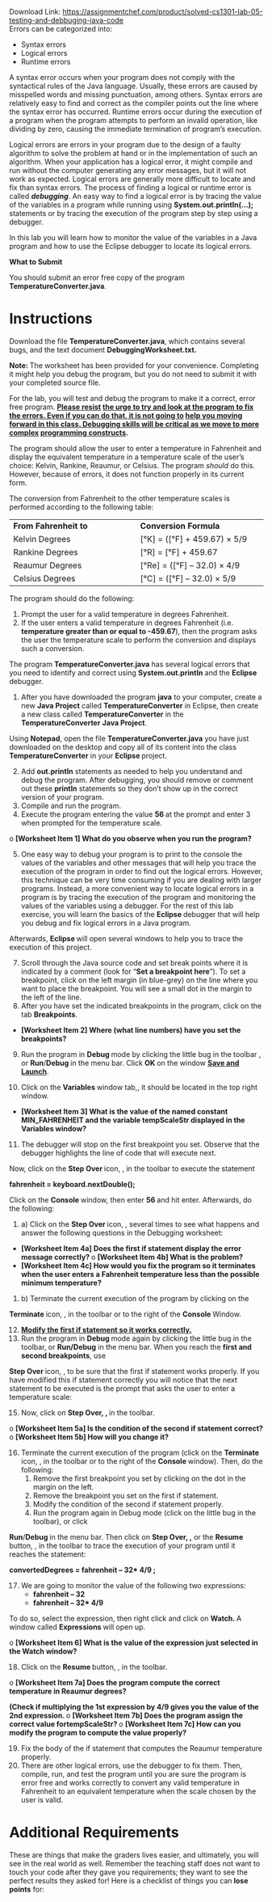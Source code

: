 Download Link: https://assignmentchef.com/product/solved-cs1301-lab-05-testing-and-debbuging-java-code
<br>
Errors can be categorized into:

<ul>

 <li>Syntax errors</li>

 <li>Logical errors</li>

 <li>Runtime errors</li>

</ul>

A syntax error occurs when your program does not comply with the syntactical rules of the Java language.  Usually, these errors are caused by misspelled words and missing punctuation, among others.  Syntax errors are relatively easy to find and correct as the compiler points out the line where the syntax error has occurred.  Runtime errors occur during the execution of a program when the program attempts to perform an invalid operation, like dividing by zero, causing the immediate termination of program’s execution.

Logical errors are errors in your program due to the design of a faulty algorithm to solve the problem at hand or in the implementation of such an algorithm.  When your application has a logical error, it might compile and run without the computer generating any error messages, but it will not work as expected.  Logical errors are generally more difficult to locate and fix than syntax errors.  The process of finding a logical or runtime error is called <strong><em>debugging</em></strong>.  An easy way to find a logical error is by tracing the value of the variables in a program while running using <strong>System.out.println(…);</strong> statements or by tracing the execution of the program step by step using a debugger.

In this lab you will learn how to monitor the value of the variables in a Java program and how to use the Eclipse debugger to locate its logical errors.

<strong>What to Submit </strong>

You should submit an error free copy of the program <strong>TemperatureConverter.java</strong>.

<h1>Instructions</h1>

Download the file <strong>TemperatureConverter.java</strong>, which contains several bugs, and the text document <strong>DebuggingWorksheet.txt</strong><strong>.   </strong>

<strong>Note: </strong>The worksheet has been provided for your convenience. Completing it might help you debug the program, but you do not need to submit it with your completed source file. <strong> </strong>

For the lab, you will test and debug the program to make it a correct, error free program.  <strong><u>Please resist</u></strong><strong> <u>the urge to try and look at the program to fix the errors.  Even if you can do that, it is not going to</u> <u>help you moving forward in this class.  Debugging skills will be critical as we move to more complex</u> <u>programming constructs</u>. </strong>

The program should allow the user to enter a temperature in Fahrenheit and display the equivalent temperature in a temperature scale of the user’s choice:  Kelvin, Rankine, Reaumur, or Celsius.  The program <em>should</em> do this. However, because of errors, it does not function properly in its current form.

The conversion from Fahrenheit to the other temperature scales is performed according to the following table:

<table width="0">

 <tbody>

  <tr>

   <td width="296"><strong>From Fahrenheit to </strong></td>

   <td width="295"><strong>Conversion Formula </strong></td>

  </tr>

  <tr>

   <td width="296">Kelvin Degrees</td>

   <td width="295">[°K] = ([°F] + 459.67) × 5/9</td>

  </tr>

  <tr>

   <td width="296">Rankine Degrees</td>

   <td width="295">[°R] = [°F] + 459.67</td>

  </tr>

  <tr>

   <td width="296">Reaumur Degrees</td>

   <td width="295">[°Re] = ([°F] – 32.0) × 4/9</td>

  </tr>

  <tr>

   <td width="296">Celsius Degrees</td>

   <td width="295">[°C] = ([°F] – 32.0) × 5/9</td>

  </tr>

 </tbody>

</table>







The program should do the following:




<ol>

 <li>Prompt the user for a valid temperature in degrees Fahrenheit.</li>

 <li>If the user enters a valid temperature in degrees Fahrenheit (i.e. <strong>temperature greater than or equal to -459.67</strong>), then the program asks the user the temperature scale to perform the conversion and displays such a conversion.</li>

</ol>




The program <strong>TemperatureConverter.java</strong> has several logical errors that you need to identify and correct using <strong>System.out.println</strong> and the <strong>Eclipse </strong>debugger.




<ol>

 <li>After you have downloaded the program <strong>java</strong> to your computer, create a new <strong>Java Project</strong> called <strong>TemperatureConverter</strong> in Eclipse, then create a new class called <strong>TemperatureConverter</strong> in the <strong>TemperatureConverter</strong> <strong>Java Project</strong>.</li>

</ol>




Using <strong>Notepad</strong>, open the file <strong>TemperatureConverter.java</strong> you have just downloaded on the desktop and copy all of its content into the class <strong>TemperatureConverter</strong> in your <strong>Eclipse </strong>project.

<ol start="2">

 <li>Add <strong>out.println</strong> statements as needed to help you understand and debug the program. After debugging, you should remove or comment out these <strong>println</strong> statements so they don’t show up in the correct version of your program.</li>

 <li>Compile and run the program.</li>

 <li>Execute the program entering the value <strong>56 </strong>at the prompt and enter 3 when prompted for the temperature scale.</li>

</ol>




o <strong>[Worksheet Item 1] What do you observe when you run the program?</strong>




<ol start="5">

 <li>One easy way to debug your program is to print to the console the values of the variables and other messages that will help you trace the execution of the program in order to find out the logical errors. However, this technique can be very time consuming if you are dealing with larger programs.  Instead, a more convenient way to locate logical errors in a program is by tracing the execution of the program and monitoring the values of the variables using a debugger.  For the rest of this lab exercise, you will learn the basics of the <strong>Eclipse </strong>debugger that will help you debug and fix logical errors in a Java program.</li>

</ol>










Afterwards, <strong>Eclipse </strong>will open several windows to help you to trace the execution of this project.




<ol start="7">

 <li>Scroll through the Java source code and set break points where it is indicated by a comment (look for “<strong>Set a breakpoint here</strong>”). To set a breakpoint, click on the left margin (in blue-grey) on the line where you want to place the breakpoint.  You will see a small dot in the margin to the left of the line.</li>

 <li>After you have set the indicated breakpoints in the program, click on the tab <strong>Breakpoints</strong>.</li>

</ol>




<ul>

 <li><strong>[Worksheet Item 2] Where (what line numbers) have you set the breakpoints? </strong></li>

</ul>




<ol start="9">

 <li>Run the program in <strong>Debug </strong>mode by clicking the little bug in the toolbar , or <strong>Run</strong>/<strong>Debug </strong>in the menu bar. Click <strong>OK </strong>on the window <strong><u>Save and Launch</u></strong>.</li>

</ol>













<ol start="10">

 <li>Click on the <strong>Variables </strong>window tab,, it should be located in the top right window.</li>

</ol>




<ul>

 <li><strong>[Worksheet Item 3] What is the value of the named constant </strong><strong>MIN_FAHRENHEIT</strong><strong> and the variable </strong><strong>tempScaleStr</strong><strong> displayed in the Variables window? </strong></li>

</ul>

<ol start="11">

 <li>The debugger will stop on the first breakpoint you set. Observe that the debugger highlights the line of code that will execute next.</li>

</ol>




Now, click on the <strong>Step Over </strong>icon, , in the toolbar to execute the statement

<strong>fahrenheit = keyboard.nextDouble(); </strong>

Click on the <strong>Console </strong>window, then enter <strong>56 </strong>and hit enter.   Afterwards, do the following:

<ol>

 <li>a) Click on the <strong>Step Over </strong>icon, , several times to see what happens and answer the following questions in the Debugging worksheet:</li>

</ol>




<ul>

 <li><strong>[Worksheet Item 4a] Does the first </strong><strong>if</strong><strong> statement display the error message correctly? </strong>o <strong>[Worksheet Item 4b] What is the problem?  </strong></li>

 <li><strong>[Worksheet Item 4c] How would you fix the program so it terminates when the user enters a Fahrenheit temperature less than the possible minimum temperature? </strong></li>

</ul>

<strong> </strong>

<ol>

 <li>b) Terminate the current execution of the program by clicking on the</li>

</ol>




<strong>Terminate </strong>icon, , in the toolbar or to the right of the <strong>Console </strong>Window.

<strong> </strong>

<ol start="12">

 <li><strong><u>Modify the first if statement so it works correctly. </u></strong><strong> </strong></li>

 <li>Run the program in <strong>Debug </strong>mode again by clicking the little bug in the toolbar, or <strong>Run/Debug</strong> in the menu bar. When you reach the <strong>first and second breakpoints</strong>, use</li>

</ol>

<strong>Step Over </strong>icon, , to be sure that the first if statement works properly.  If you have modified this if statement correctly you will notice that the next statement to be executed is the prompt that asks the user to enter a temperature scale:




<ol start="15">

 <li>Now, click on <strong>Step Over, </strong><strong>, </strong>in the toolbar.</li>

</ol>




o <strong>[Worksheet Item 5a] Is the condition of the second </strong><strong>if</strong><strong> statement correct?  </strong>o <strong>[Worksheet Item 5b] How will you change it?  </strong>

<ol start="16">

 <li>Terminate the current execution of the program (click on the <strong>Terminate </strong>icon, , in the toolbar or to the right of the <strong>Console </strong>window). Then, do the following:

  <ol>

   <li>Remove the first breakpoint you set by clicking on the dot in the margin on the left.</li>

   <li>Remove the breakpoint you set on the first if statement.</li>

   <li>Modify the condition of the second if statement properly.</li>

   <li>Run the program again in Debug mode (click on the little bug in the toolbar), or click</li>

  </ol></li>

</ol>

<strong>Run</strong>/<strong>Debug </strong>in the menu bar.  Then click on <strong>Step Over, </strong><strong>,</strong> or the <strong>Resume </strong>button, , in the toolbar to trace the execution of your program until it reaches the statement:

<strong>convertedDegrees = fahrenheit – 32* 4/9 ; </strong>




<ol start="17">

 <li>We are going to monitor the value of the following two expressions:

  <ul>

   <li><strong>fahrenheit – 32 </strong></li>

   <li><strong>fahrenheit – 32* 4/9 </strong></li>

  </ul></li>

</ol>

To do so, select the expression, then right click and click on <strong>Watch. </strong>A window called <strong>Expressions </strong>will open up.

o <strong> [Worksheet Item 6] What is the value of the expression just selected in the Watch window?  </strong>




<ol start="18">

 <li>Click on the <strong>Resume </strong>button, , in the toolbar.</li>

</ol>

o <strong>[Worksheet Item 7a] Does the program compute the correct temperature in Reaumur degrees? </strong>

<strong>(Check if multiplying the 1st expression by 4/9 gives you the value of the 2nd expression.  </strong>o <strong>[Worksheet Item 7b] Does the program assign the correct value </strong><strong>fortempScaleStr</strong><strong>?  </strong>o <strong>[Worksheet Item 7c] How can you modify the program to compute the value properly? </strong>

<ol start="19">

 <li>Fix the body of the if statement that computes the Reaumur temperature properly.</li>

 <li>There are other logical errors, use the debugger to fix them. Then, compile, run, and test the program until you are sure the program is error free and works correctly to convert any valid temperature in Fahrenheit to an equivalent temperature when the scale chosen by the user is valid.</li>

</ol>

<h1>Additional Requirements</h1>

These are things that make the graders lives easier, and ultimately, you will see in the real world as well. Remember the teaching staff does not want to touch your code after they gave you requirements; they want to see the perfect results they asked for! Here is a checklist of things you can<strong> lose points</strong> for:





